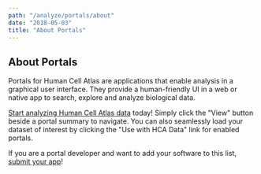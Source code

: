 ```yaml
---
path: "/analyze/portals/about"
date: "2018-05-03"
title: "About Portals"
---
```


## About Portals
Portals for Human Cell Atlas are applications that enable analysis in a graphical user interface.  They provide a human-friendly UI in a web or native app to search, explore and analyze biological data.  

[Start analyzing Human Cell Atlas data](/analyze/portals/visualization-portals) today!  Simply click the "View" button beside a portal summary to navigate.  You can also seamlessly load your dataset of interest by clicking the "Use with HCA Data" link for enabled portals.

If you are a portal developer and want to add your software to this list, [submit your app](https://github.com/HumanCellAtlas/data-portal-content/issues/new/?with-portals-app-submission-issue-template)!
